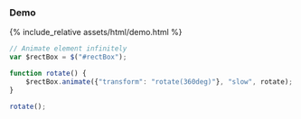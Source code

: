 ### Demo

{% include_relative assets/html/demo.html %}

```js
// Animate element infinitely
var $rectBox = $("#rectBox");

function rotate() {
	$rectBox.animate({"transform": "rotate(360deg)"}, "slow", rotate);
}

rotate();
```
